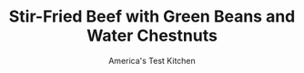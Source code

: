 ---
layout: ../../layouts/MarkdownPostLayout.astro
title: Stir-Fried Beef with Green Beans and Water Chestnuts
author: America's Test Kitchen
pubDate: 2023-03-15
description: "Sweet and savory flavors transform a simple beef stir-fry into a meal just as easy to make as it is to enjoy."
image_url: https://res.cloudinary.com/hksqkdlah/image/upload/ar_1:1,c_fill,dpr_2.0,f_auto,fl_lossy.progressive.strip_profile,g_faces:auto,q_auto:low,w_344/6660_sfs-stir-fry-003-279574
tags: ["Main Courses","Asian","Beef","Weeknight","30-Minute Suppers"]
calories: 1845
protein: 40
carbohydrates: 27
fats: 
fiber: 6
ingredients: ["1/3 cup, oyster sauce","1/3 cup, low-sodium beef broth","2 teaspoons, unseasoned rice vinegar","1/2 teaspoon, red pepper flakes","2 tablespoons, vegetable oil","1 , flank steak (about 1 1/2 pounds), cut into thin slices (see note)","1 pound, green beans, trimmed and cut into 2-inch pieces","2 (8-ounce) cans, sliced water chestnuts, drained","8 , garlic cloves, minced","2 tablespoons, grated fresh ginger"]
serves: 4
time: "30 minutes"
instructions: ["Whisk oyster sauce, broth, vinegar, and pepper flakes in bowl. Heat 2 teaspoons oil in large nonstick skillet over high heat until just smoking. Cook half of steak until browned, about 1 minute per side. Transfer to bowl and repeat with additional 2 teaspoons oil and remaining steak.","Heat remaining 2 teaspoons oil in empty skillet until just smoking. Cook beans and water chestnuts, covered, stirring occasionally, until beans are bright green and just tender, about 3 minutes. Add garlic and ginger and cook until fragrant, about 30 seconds. Return steak and any accumulated juices to pan. Add oyster sauce mixture and cook until thickened, about 1 minute. Serve."]
nutrition: ["1022 mg Potassium","414 mg Phosphorus","113 mg Calcium","5 mg Iron","76 mg Magnesium","804 mg Sodium","7 mg Zinc","21 g Fat","13 mg Niacin (B3)","10 g Monounsaturated","1 g Polyunsaturated","17 mg Vitamin C","115 mg Cholesterol","6 g Saturated","6 g Fiber","69 µg Folate (food)","6 g Sugars","18 µg Vitamin K","365 g Water","27 g Carbs","69 µg Folate equivalent (total)","40 g Protein","3 mg Vitamin E","2 µg Vitamin B12","1 mg Vitamin B6","40 µg Vitamin A","461 kcal Energy","1845 calories"]
notes: "To prepare the flank steak, slice the meat with the grain into 3 long strips, then cut each strip across the grain into 1/8-inch-thick slices."
---